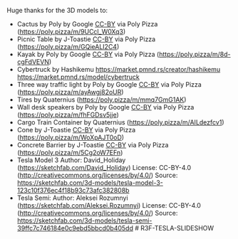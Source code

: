 
Huge thanks for the 3D models to:
- Cactus by Poly by Google [CC-BY](https://creativecommons.org/licenses/by/3.0/) via Poly Pizza (https://poly.pizza/m/9UCcl_W0Xq3)
- Picnic Table by J-Toastie [CC-BY](https://creativecommons.org/licenses/by/3.0/) via Poly Pizza (https://poly.pizza/m/GQieALI2C4)
- Kayak by Poly by Google [CC-BY](https://creativecommons.org/licenses/by/3.0/) via Poly Pizza (https://poly.pizza/m/8d-cgFdVEVN)
- Cybertruck by Hashikemu https://market.pmnd.rs/creator/hashikemu https://market.pmnd.rs/model/cybertruck
- Three way traffic light by Poly by Google [CC-BY](https://creativecommons.org/licenses/by/3.0/) via Poly Pizza (https://poly.pizza/m/ayAwgj82oUR)
- Tires by Quaternius (https://poly.pizza/m/mmq7GmG1AK)
- Wall desk speakers by Poly by Google [CC-BY](https://creativecommons.org/licenses/by/3.0/) via Poly Pizza (https://poly.pizza/m/fhFGDsv5jje)
- Cargo Train Container by Quaternius (https://poly.pizza/m/AILdezfcv1)
- Cone by J-Toastie [CC-BY](https://creativecommons.org/licenses/by/3.0/) via Poly Pizza (https://poly.pizza/m/WoXpAJT0oD)
- Concrete Barrier by J-Toastie [CC-BY](https://creativecommons.org/licenses/by/3.0/) via Poly Pizza (https://poly.pizza/m/5Cg2oW7EFn)
- Tesla Model 3 Author: David_Holiday (https://sketchfab.com/David_Holiday)
License: CC-BY-4.0 (http://creativecommons.org/licenses/by/4.0/)
Source: https://sketchfab.com/3d-models/tesla-model-3-123c10f376ec4f18b93c73afc382808b
- Tesla Semi: Author: Aleksei Rozumnyi (https://sketchfab.com/Aleksei.Rozumnyi)
License: CC-BY-4.0 (http://creativecommons.org/licenses/by/4.0/)
Source: https://sketchfab.com/3d-models/tesla-semi-39ffc7c746184e0c9ebd5bbcd0b405dd
#   R 3 F - T E S L A - S L I D E S H O W 
 
 
